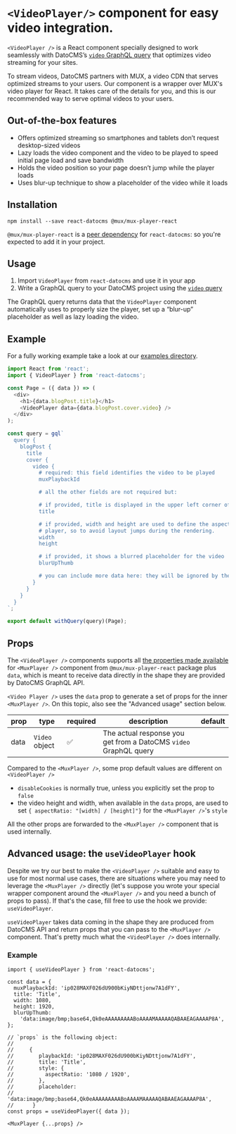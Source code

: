 # `<VideoPlayer/>` component for easy video integration.

`<VideoPlayer />` is a React component specially designed to work seamlessly with DatoCMS’s [`video` GraphQL query](https://www.datocms.com/docs/content-delivery-api/images-and-videos#videos) that optimizes video streaming for your sites.

To stream videos, DatoCMS partners with MUX, a video CDN that serves optimized streams to your users. Our component is a wrapper over MUX's video player for React. It takes care of the details for you, and this is our recommended way to serve optimal videos to your users.

## Out-of-the-box features

- Offers optimized streaming so smartphones and tablets don’t request desktop-sized videos
- Lazy loads the video component and the video to be played to speed initial page load and save bandwidth
- Holds the video position so your page doesn’t jump while the player loads
- Uses blur-up technique to show a placeholder of the video while it loads

## Installation

```
npm install --save react-datocms @mux/mux-player-react
```

`@mux/mux-player-react` is a [peer dependency](https://docs.npmjs.com/cli/v10/configuring-npm/package-json#peerdependencies) for `react-datocms`: so you're expected to add it in your project.

## Usage

1. Import `VideoPlayer` from `react-datocms` and use it in your app
2. Write a GraphQL query to your DatoCMS project using the [`video` query](https://www.datocms.com/docs/content-delivery-api/images-and-videos#videos)

The GraphQL query returns data that the `VideoPlayer` component automatically uses to properly size the player, set up a “blur-up” placeholder as well as lazy loading the video.

## Example

For a fully working example take a look at our [examples directory](https://github.com/datocms/react-datocms/tree/master/examples).

```js
import React from 'react';
import { VideoPlayer } from 'react-datocms';

const Page = ({ data }) => (
  <div>
    <h1>{data.blogPost.title}</h1>
    <VideoPlayer data={data.blogPost.cover.video} />
  </div>
);

const query = gql`
  query {
    blogPost {
      title
      cover {
        video {
          # required: this field identifies the video to be played
          muxPlaybackId

          # all the other fields are not required but:

          # if provided, title is displayed in the upper left corner of the video
          title

          # if provided, width and height are used to define the aspect ratio of the
          # player, so to avoid layout jumps during the rendering.
          width
          height

          # if provided, it shows a blurred placeholder for the video
          blurUpThumb

          # you can include more data here: they will be ignored by the component
        }
      }
    }
  }
`;

export default withQuery(query)(Page);
```

## Props

The `<VideoPlayer />` components supports all [the properties made
available](https://github.com/muxinc/elements/blob/main/packages/mux-player-react/REFERENCE.md)
for `<MuxPlayer />` component from `@mux/mux-player-react` package plus `data`,
which is meant to receive data directly in the shape they are provided by
DatoCMS GraphQL API.

`<Video Player />` uses the `data` prop to generate a set of props for the inner
`<MuxPlayer />`. On this topic, also see the "Advanced usage" section below.

| prop | type           | required           | description                                                      | default |
| ---- | -------------- | ------------------ | ---------------------------------------------------------------- | ------- |
| data | `Video` object | :white_check_mark: | The actual response you get from a DatoCMS `video` GraphQL query |         |

Compared to the `<MuxPlayer />`, some prop default values are different on `<VideoPlayer />`

- `disableCookies` is normally true, unless you explicitly set the prop to `false`
- the video height and width, when available in the `data` props, are used to set `{ aspectRatio: "[width] / [height]"}` for the `<MuxPlayer />`'s `style`

All the other props are forwarded to the `<MuxPlayer />` component that is used internally.

## Advanced usage: the `useVideoPlayer` hook

Despite we try our best to make the `<VideoPlayer />` suitable and easy to use for most normal use cases, there are situations where you may need to leverage the `<MuxPlayer />` directly (let's suppose you wrote your special wrapper component around the `<MuxPlayer />` and you need a bunch of props to pass). If that's the case, fill free to use the hook we provide: `useVideoPlayer`.

`useVideoPlayer` takes data coming in the shape they are produced from DatoCMS API and return props that you can pass to the `<MuxPlayer />` component. That's pretty much what the `<VideoPlayer />` does internally.

### Example

```
import { useVideoPlayer } from 'react-datocms';

const data = {
  muxPlaybackId: 'ip028MAXF026dU900bKiyNDttjonw7A1dFY',
  title: 'Title',
  width: 1080,
  height: 1920,
  blurUpThumb:
    'data:image/bmp;base64,Qk0eAAAAAAAAABoAAAAMAAAAAQABAAEAGAAAAP8A',
};

// `props` is the following object:
//
//     {
//        playbackId: 'ip028MAXF026dU900bKiyNDttjonw7A1dFY',
//        title: 'Title',
//        style: {
//          aspectRatio: '1080 / 1920',
//        },
//        placeholder:
//          'data:image/bmp;base64,Qk0eAAAAAAAAABoAAAAMAAAAAQABAAEAGAAAAP8A',
//      }
const props = useVideoPlayer({ data });

<MuxPlayer {...props} />
```
